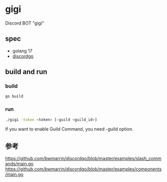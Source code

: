 # gigi
Discord BOT "gigi"

## spec

- golang 17
- [discordgo](https://github.com/bwmarrin/discordgo)

## build and run

### build

```bash
go build
```

### run

```bash
./gigi -token <token> [-guild <guild_id>]
```
If you want to enable Guild Command, you need -guild option.

## 参考
https://github.com/bwmarrin/discordgo/blob/master/examples/slash_commands/main.go
https://github.com/bwmarrin/discordgo/blob/master/examples/components/main.go
